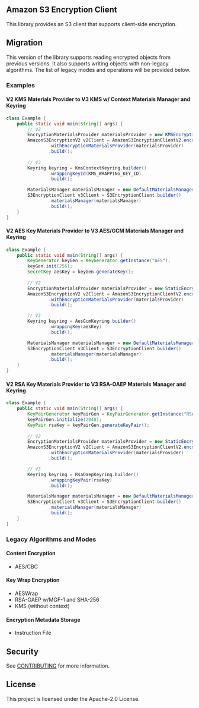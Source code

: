 ## Amazon S3 Encryption Client

This library provides an S3 client that supports client-side encryption.

## Migration

This version of the library supports reading encrypted objects from previous versions.
It also supports writing objects with non-legacy algorithms.
The list of legacy modes and operations will be provided below.

### Examples
#### V2 KMS Materials Provider to V3 KMS w/ Context Materials Manager and Keyring
```java
class Example {
    public static void main(String[] args) {
        // V2
        EncryptionMaterialsProvider materialsProvider = new KMSEncryptionMaterialsProvider(KMS_WRAPPING_KEY_ID);
        AmazonS3EncryptionV2 v2Client = AmazonS3EncryptionClientV2.encryptionBuilder()
                .withEncryptionMaterialsProvider(materialsProvider)
                .build();
        
        // V3
        Keyring keyring = KmsContextKeyring.builder()
                .wrappingKeyId(KMS_WRAPPING_KEY_ID)
                .build();

        MaterialsManager materialsManager = new DefaultMaterialsManager(keyring);
        S3EncryptionClient v3Client = S3EncryptionClient.builder()
                .materialsManager(materialsManager)
                .build();
    }
}
```

#### V2 AES Key Materials Provider to V3 AES/GCM Materials Manager and Keyring
```java
class Example {
    public static void main(String[] args) {
        KeyGenerator keyGen = KeyGenerator.getInstance("AES");
        keyGen.init(256);
        SecretKey aesKey = keyGen.generateKey();
        
        // V2
        EncryptionMaterialsProvider materialsProvider = new StaticEncryptionMaterialsProvider(new EncryptionMaterials(aesKey));
        AmazonS3EncryptionV2 v2Client = AmazonS3EncryptionClientV2.encryptionBuilder()
                .withEncryptionMaterialsProvider(materialsProvider)
                .build();

        // V3
        Keyring keyring = AesGcmKeyring.builder()
                .wrappingKey(aesKey)
                .build();

        MaterialsManager materialsManager = new DefaultMaterialsManager(keyring);
        S3EncryptionClient v3Client = S3EncryptionClient.builder()
                .materialsManager(materialsManager)
                .build();
    }
}
```

#### V2 RSA Key Materials Provider to V3 RSA-OAEP Materials Manager and Keyring
```java
class Example {
    public static void main(String[] args) {
        KeyPairGenerator keyPairGen = KeyPairGenerator.getInstance("RSA");
        keyPairGen.initialize(2048);
        KeyPair rsaKey = keyPairGen.generateKeyPair();
        
        // V2
        EncryptionMaterialsProvider materialsProvider = new StaticEncryptionMaterialsProvider(new EncryptionMaterials(rsaKey));
        AmazonS3EncryptionV2 v2Client = AmazonS3EncryptionClientV2.encryptionBuilder()
                .withEncryptionMaterialsProvider(materialsProvider)
                .build();

        // V3
        Keyring keyring = RsaOaepKeyring.builder()
                .wrappingKeyPair(rsaKey)
                .build();

        MaterialsManager materialsManager = new DefaultMaterialsManager(keyring);
        S3EncryptionClient v3Client = S3EncryptionClient.builder()
                .materialsManager(materialsManager)
                .build();
    }
}
```

### Legacy Algorithms and Modes
#### Content Encryption
* AES/CBC
#### Key Wrap Encryption
* AESWrap
* RSA-OAEP w/MGF-1 and SHA-256
* KMS (without context)
#### Encryption Metadata Storage
* Instruction File

## Security

See [CONTRIBUTING](CONTRIBUTING.md#security-issue-notifications) for more information.

## License

This project is licensed under the Apache-2.0 License.

